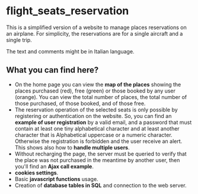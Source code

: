 # flight_seats_reservation
This is a simplified version of a website to manage places reservations on an airplane. For simplicity, the reservations are for a single aircraft and a single trip.

The text and comments might be in Italian language.

## What you can find here?
* On the home page you can view the **map of the places** showing the places purchased (red), free (green) or those booked by any user (orange). You can view the total number of places, the total number of those purchased, of those booked, and of those free.
* The reservation operation of the selected seats is only possible by registering or authentication on the website. So, you can find an **example of user registration** by a valid email, and a password that must contain at least one tiny alphabetical character and at least another character that is Alphabetical uppercase or a numeric character. Otherwise the registration is forbidden and the user receive an alert. This shows also how to **handle multiple users**.
* Without recharging the page, the server must be queried to verify that the place was not purchased in the meantime by another user, then you'll find an **Ajax call example**.
* **cookies settings**.
* Basic **javascript functions** usage.
* Creation of **database tables in SQL** and connection to the web server.
